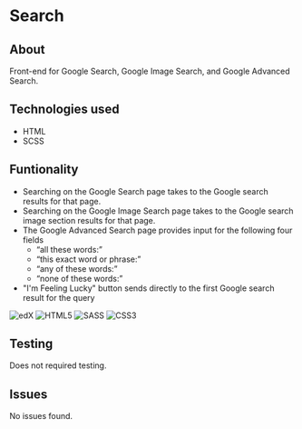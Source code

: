 # Search
## About
Front-end for Google Search, Google Image Search, and Google Advanced Search.

## Technologies used
* HTML
* SCSS

## Funtionality
* Searching on the Google Search page takes to the Google search results for that page.
* Searching on the Google Image Search page takes to the Google search image section results for that page.
* The Google Advanced Search page provides input for the following four fields
  * “all these words:”
  * “this exact word or phrase:”
  * “any of these words:”
  * “none of these words:”
* "I'm Feeling Lucky" button sends directly to the first Google search result for the query

![edX](https://img.shields.io/badge/edX-%2302262B.svg?style=for-the-badge&logo=edX&logoColor=white)
![HTML5](https://img.shields.io/badge/html5-%23E34F26.svg?style=for-the-badge&logo=html5&logoColor=white)
![SASS](https://img.shields.io/badge/SASS-hotpink.svg?style=for-the-badge&logo=SASS&logoColor=white)
![CSS3](https://img.shields.io/badge/css3-%231572B6.svg?style=for-the-badge&logo=css3&logoColor=white)

## Testing
Does not required testing.

## Issues
No issues found.
